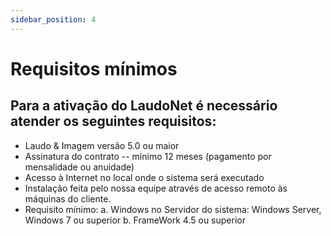 ```yaml
---
sidebar_position: 4
---
```


# Requisitos mínimos

## Para a ativação do LaudoNet é necessário atender os seguintes requisitos:

-   Laudo & Imagem versão 5.0 ou maior
-   Assinatura do contrato -- mínimo 12 meses (pagamento por mensalidade
    ou anuidade)
-   Acesso à Internet no local onde o sistema será executado
-   Instalação feita pelo nossa equipe através de acesso remoto às
    máquinas do cliente.
-   Requisito mínimo:
    a.  Windows no Servidor do sistema: Windows Server, Windows 7 ou superior
    b.  FrameWork 4.5 ou superior